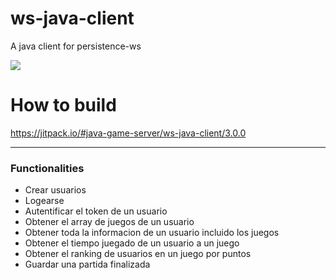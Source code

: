 # ws-java-client
A java client for persistence-ws

[![](https://jitpack.io/v/java-game-server/ws-java-client.svg)](https://jitpack.io/#java-game-server/ws-java-client)

# How to build
https://jitpack.io/#java-game-server/ws-java-client/3.0.0

***

### Functionalities
* Crear usuarios
* Logearse
* Autentificar el token de un usuario
* Obtener el array de juegos de un usuario
* Obtener toda la informacion de un usuario incluido los juegos
* Obtener el tiempo juegado de un usuario a un juego
* Obtener el ranking de usuarios en un juego por puntos
* Guardar una partida finalizada
